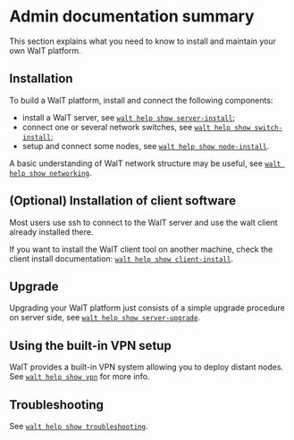 
# Admin documentation summary

This section explains what you need to know to install and maintain your own WalT platform.

## Installation

To build a WalT platform, install and connect the following components:
- install a WalT server, see [`walt help show server-install`](server-install.md);
- connect one or several network switches, see [`walt help show switch-install`](switch-install.md);
- setup and connect some nodes, see [`walt help show node-install`](node-install.md).

A basic understanding of WalT network structure may be useful, see [`walt help show networking`](networking.md).

## (Optional) Installation of client software

Most users use ssh to connect to the WalT server and use the walt client already
installed there.

If you want to install the WalT client tool on another machine, check the client
install documentation: [`walt help show client-install`](client-install.md).

## Upgrade

Upgrading your WalT platform just consists of a simple upgrade procedure on server side,
see [`walt help show server-upgrade`](server-upgrade.md).

## Using the built-in VPN setup

WalT provides a built-in VPN system allowing you to deploy distant nodes.
See [`walt help show vpn`](vpn.md) for more info.

## Troubleshooting

See [`walt help show troubleshooting`](troubleshooting.md).
